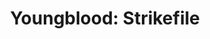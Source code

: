 ---
title: "Youngblood: Strikefile"
issue: 1B
issue_nr: 1
full_title: ""
subtitle: ""
story_arc: ""
crossover: ""
variant: B
publisher: Image Comics
creators: 
  - Eric Stephenson
  - Rob Liefeld
  - Jae Lee
release_date: "Apr 01, 1993"
release_year: 1993
genre:
  - Action
  - Adventure
  - Super-Heroes
format: Comic
pages: 32
signed_by: ""
price: 2.5
---